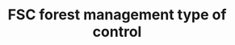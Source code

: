 ---
title: 'FSC forest management type of control'
field: 'fsc.focus.fmControl'
slug: 'fsc-focus-fmcontrol'
description: 'Forest Management control type(s) included in the coverage of the resource'
comment: 'select from control list'
required: False
vocabulary: 'vocabulary.txt'
module: 'Scope'
cluster: 'Fsc'
policy: 'Controlled value. Multi select from control list.'
layout: 'fsc'
---